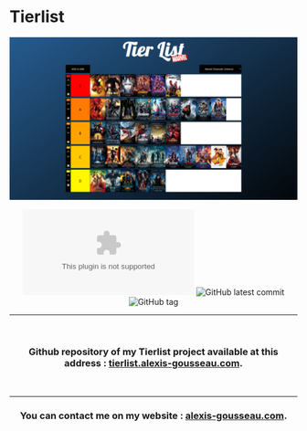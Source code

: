 # Tierlist

<div align="center">

![Banner of the github account](./img/others/tierlist.jpg)

![Website fakesite.invalid](https://img.shields.io/website-up-down-green-red/http/www.tierlist.alexis-gousseau.com)
![GitHub latest commit](https://badgen.net/github/last-commit/alexis-gss/tierlist?color=f3ae00)
![GitHub tag](https://img.shields.io/github/tag/alexis-gss/tierlist?color=f3ae00)


---

</br>

### Github repository of my Tierlist project available at this address : [tierlist.alexis-gousseau.com](https://tierlist.alexis-gousseau.com).

</br>

---

### You can contact me on my website : [alexis-gousseau.com](https://www.alexis-gousseau.com).

</div>